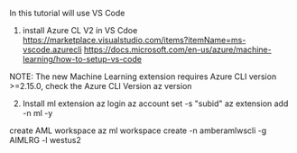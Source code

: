 In this tutorial will use VS Code

1. install Azure CL V2 in VS Cdoe
https://marketplace.visualstudio.com/items?itemName=ms-vscode.azurecli
https://docs.microsoft.com/en-us/azure/machine-learning/how-to-setup-vs-code

NOTE: The new Machine Learning extension requires Azure CLI version >=2.15.0, check the Azure CLI Version
az version

2. Install ml extension
az login
az account set -s "subid"
az extension add -n ml -y


create AML workspace
az ml workspace create -n amberamlwscli -g AIMLRG -l westus2


